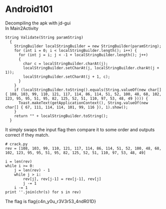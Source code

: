 # **Android101**

Decompiling the apk with jd-gui  
In Main2Activity
```
String Validate(String paramString)
  {
    StringBuilder localStringBuilder = new StringBuilder(paramString);
    for (int i = 0; i < localStringBuilder.length(); i++) {
      for (int j = i; j < -1 + localStringBuilder.length(); j++)
      {
        char c = localStringBuilder.charAt(j);
        localStringBuilder.setCharAt(j, localStringBuilder.charAt(j + 1));
        localStringBuilder.setCharAt(j + 1, c);
      }
    }
    if (localStringBuilder.toString().equals(String.valueOf(new char[] { 108, 103, 99, 110, 121, 117, 114, 86, 114, 51, 52, 100, 48, 68, 102, 123, 95, 95, 51, 95, 82, 125, 52, 51, 110, 97, 53, 48, 49 }))) {
      Toast.makeText(getApplicationContext(), String.valueOf(new char[] { 67, 111, 114, 114, 101, 99, 116 }), 1).show();
    }
    return "" + localStringBuilder.toString();
  }
```
It simply swaps the input flag then compare it to some order and outputs correct if they match.

```
# crack.py
rev = [108, 103, 99, 110, 121, 117, 114, 86, 114, 51, 52, 100, 48, 68, 102, 123, 95, 95, 51, 95, 82, 125, 52, 51, 110, 97, 53, 48, 49]

i = len(rev)
while i >= 0:
	j = len(rev) - 1
	while j > i:
		rev[j], rev[j-1] = rev[j-1], rev[j]
		j -= 1
	i -= 1
print ''.join(chr(s) for s in rev)
```
The flag is flag{c4n_y0u_r3V3r53_4ndR01D}
